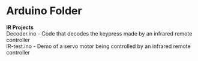 # Arduino Folder

**IR Projects** <br/>
Decoder.ino - Code that decodes the keypress made by an infrared remote controller <br/>
IR-test.ino - Demo of a servo motor being controlled by an infrared remote controller

